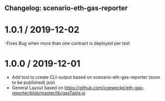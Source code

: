 ## Changelog: scenario-eth-gas-reporter


# 1.0.1 / 2019-12-02
-Fixes Bug when more than one contract is deployed per test

# 1.0.0 / 2019-12-01

- Add tool to create CLI-output based on scenario-eth-gas-reporter (soon to be published) json
- General Layout based on https://github.com/cgewecke/eth-gas-reporter/blob/master/lib/gasTable.js
